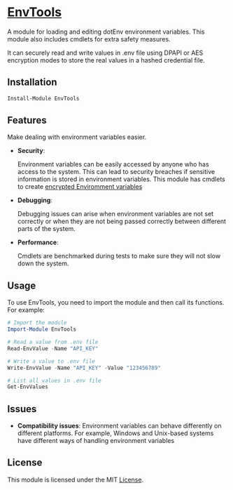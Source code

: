 # [EnvTools](EnvTools)

A module for loading and editing dotEnv environment variables. This module also includes cmdlets for extra safety measures.

It can securely read and write values in .env file using DPAPI or AES encryption modes to store the real values in a hashed credential file.

## Installation

```PowerShell
Install-Module EnvTools
```

## Features

Make dealing with environment variables easier.

- **Security**:

    Environment variables can be easily accessed by anyone who has access to the system. This can lead to security breaches if sensitive information is stored in environment variables. This module has cmdlets to create [encrypted Enviromment variables](https://github.com/alainQtec/EnvTools/wiki#enc)

- **Debugging**:

    Debugging issues can arise when environment variables are not set correctly or when they are not being passed correctly between different parts of the system.

- **Performance**:

    Cmdlets are benchmarked during tests to make sure they will not slow down the system.

## Usage

To use EnvTools, you need to import the module and then call its functions. For example:

```PowerShell
# Import the module
Import-Module EnvTools

# Read a value from .env file
Read-EnvValue -Name "API_KEY"

# Write a value to .env file
Write-EnvValue -Name "API_KEY" -Value "123456789"

# List all values in .env file
Get-EnvValues
```

## Issues

- **Compatibility issues**:
    Environment variables can behave differently on different platforms. For example, Windows and Unix-based systems have different ways of handling environment variables

## **License**

This module is licensed under the MIT [License](https://alainQtec.MIT-license.org).
